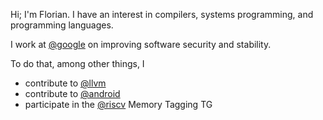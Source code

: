 Hi; I'm Florian. I have an interest in compilers, systems programming, and
programming languages.

I work at [@google] on improving software security and stability.

To do that, among other things, I

* contribute to [@llvm]
* contribute to [@android]
* participate in the [@riscv] Memory Tagging TG

[@google]: https://github.com/google
[@llvm]: https://github.com/llvm
[@android]: https://github.com/android
[@riscv]: https://github.com/riscv
